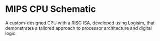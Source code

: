 # MIPS CPU Schematic
A custom-designed CPU with a RISC ISA, developed using Logisim, that demonstrates a tailored approach to processor architecture and digital logic.
